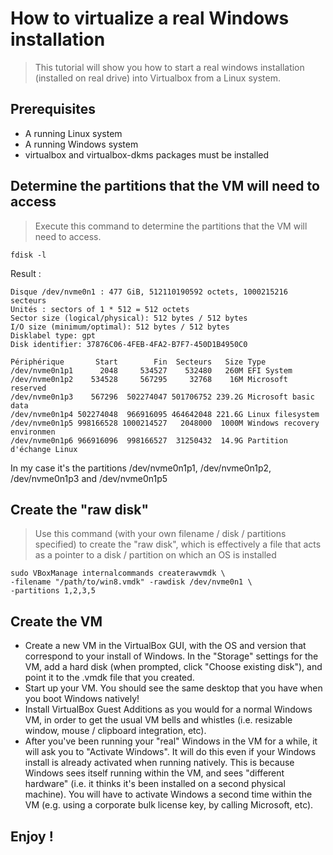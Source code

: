 # How to virtualize a real Windows installation

> This tutorial will show you how to start a real windows installation (installed on real drive) into Virtualbox from a Linux system.

## Prerequisites

- A running Linux system
- A running Windows system
- virtualbox and virtualbox-dkms packages must be installed

## Determine the partitions that the VM will need to access

> Execute this command to determine the partitions that the VM will need to access.

```
fdisk -l
```

Result :

```
Disque /dev/nvme0n1 : 477 GiB, 512110190592 octets, 1000215216 secteurs
Unités : sectors of 1 * 512 = 512 octets
Sector size (logical/physical): 512 bytes / 512 bytes
I/O size (minimum/optimal): 512 bytes / 512 bytes
Disklabel type: gpt
Disk identifier: 37876C06-4FEB-4FA2-B7F7-450D1B4950C0

Périphérique       Start        Fin  Secteurs   Size Type
/dev/nvme0n1p1      2048     534527    532480   260M EFI System
/dev/nvme0n1p2    534528     567295     32768    16M Microsoft reserved
/dev/nvme0n1p3    567296  502274047 501706752 239.2G Microsoft basic data
/dev/nvme0n1p4 502274048  966916095 464642048 221.6G Linux filesystem
/dev/nvme0n1p5 998166528 1000214527   2048000  1000M Windows recovery environmen
/dev/nvme0n1p6 966916096  998166527  31250432  14.9G Partition d'échange Linux
```

In my case it's the partitions  /dev/nvme0n1p1, /dev/nvme0n1p2, /dev/nvme0n1p3 and /dev/nvme0n1p5

## Create the "raw disk"

> Use this command (with your own filename / disk / partitions specified) to create the "raw disk", which is effectively a file that acts as a pointer to a disk / partition on which an OS is installed

```
sudo VBoxManage internalcommands createrawvmdk \
-filename "/path/to/win8.vmdk" -rawdisk /dev/nvme0n1 \
-partitions 1,2,3,5
```

## Create the VM

- Create a new VM in the VirtualBox GUI, with the OS and version that correspond to your install of Windows. In the "Storage" settings for the VM, add a hard disk (when prompted, click "Choose existing disk"), and point it to the .vmdk file that you created.
- Start up your VM. You should see the same desktop that you have when you boot Windows natively!
- Install VirtualBox Guest Additions as you would for a normal Windows VM, in order to get the usual VM bells and whistles (i.e. resizable window, mouse / clipboard integration, etc).
- After you've been running your "real" Windows in the VM for a while, it will ask you to "Activate Windows". It will do this even if your Windows install is already activated when running natively. This is because Windows sees itself running within the VM, and sees "different hardware" (i.e. it thinks it's been installed on a second physical machine). You will have to activate Windows a second time within the VM (e.g. using a corporate bulk license key, by calling Microsoft, etc).

## Enjoy !